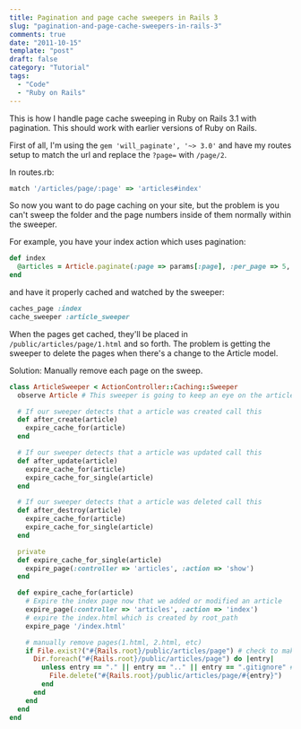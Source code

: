 ```yaml
---
title: Pagination and page cache sweepers in Rails 3
slug: "pagination-and-page-cache-sweepers-in-rails-3"
comments: true
date: "2011-10-15"
template: "post"
draft: false
category: "Tutorial"
tags:
  - "Code"
  - "Ruby on Rails"
---
```

This is how I handle page cache sweeping in Ruby on Rails 3.1 with pagination. This should work with earlier versions of Ruby on Rails.

First of all, I'm using the `gem 'will_paginate', '~> 3.0'` and have my routes setup to match the url and replace the `?page=` with `/page/2`.

In routes.rb:
```ruby
match '/articles/page/:page' => 'articles#index'
```

So now you want to do page caching on your site, but the problem is you can't sweep the folder and the page numbers inside of them normally within the sweeper.

For example, you have your index action which uses pagination:

```ruby
def index
  @articles = Article.paginate(:page => params[:page], :per_page => 5, :conditions => {:published => true}, :order => ('created_at DESC'))
end
```

and have it properly cached and watched by the sweeper:

```ruby
caches_page :index
cache_sweeper :article_sweeper
```

When the pages get cached, they'll be placed in `/public/articles/page/1.html` and so forth. The problem is getting the sweeper to delete the pages when there's a change to the Article model.

Solution: Manually remove each page on the sweep.

```ruby
class ArticleSweeper < ActionController::Caching::Sweeper
  observe Article # This sweeper is going to keep an eye on the article model

  # If our sweeper detects that a article was created call this
  def after_create(article)
    expire_cache_for(article)
  end

  # If our sweeper detects that a article was updated call this
  def after_update(article)
    expire_cache_for(article)
    expire_cache_for_single(article)
  end

  # If our sweeper detects that a article was deleted call this
  def after_destroy(article)
    expire_cache_for(article)
    expire_cache_for_single(article)
  end

  private
  def expire_cache_for_single(article)
    expire_page(:controller => 'articles', :action => 'show')
  end

  def expire_cache_for(article)
    # Expire the index page now that we added or modified an article
    expire_page(:controller => 'articles', :action => 'index')
    # expire the index.html which is created by root_path
    expire_page '/index.html'

    # manually remove pages(1.html, 2.html, etc)
    if File.exist?("#{Rails.root}/public/articles/page") # check to make sure directory exists
      Dir.foreach("#{Rails.root}/public/articles/page") do |entry|
        unless entry == "." || entry == ".." || entry == ".gitignore" # ignore dot files
          File.delete("#{Rails.root}/public/articles/page/#{entry}")
        end
      end
    end
  end
end
```
